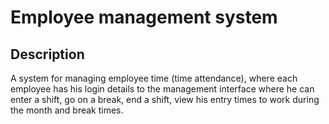 # Employee management system

## Description
A system for managing employee time (time attendance), where each employee has his login details to the management interface where he can enter a shift, go on a break, end a shift, view his entry times to work during the month and break times.

